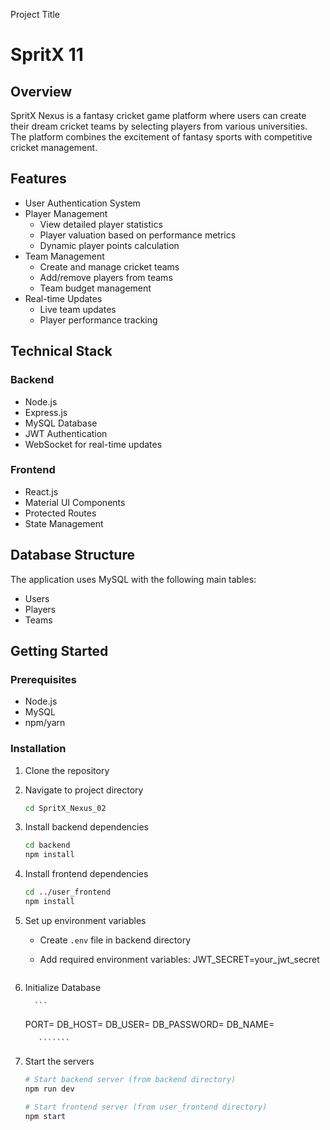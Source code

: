 Project Title 
# SpritX 11

## Overview
SpritX Nexus is a fantasy cricket game platform where users can create their dream cricket teams by selecting players from various universities. The platform combines the excitement of fantasy sports with competitive cricket management.

## Features
- User Authentication System
- Player Management
  - View detailed player statistics
  - Player valuation based on performance metrics
  - Dynamic player points calculation
- Team Management
  - Create and manage cricket teams
  - Add/remove players from teams
  - Team budget management
- Real-time Updates
  - Live team updates
  - Player performance tracking

## Technical Stack
### Backend
- Node.js
- Express.js
- MySQL Database
- JWT Authentication
- WebSocket for real-time updates

### Frontend
- React.js
- Material UI Components
- Protected Routes
- State Management

## Database Structure
The application uses MySQL with the following main tables:
- Users
- Players
- Teams

## Getting Started

### Prerequisites
- Node.js
- MySQL
- npm/yarn

### Installation
1. Clone the repository
2. Navigate to project directory
   ```bash
   cd SpritX_Nexus_02
   ```

3. Install backend dependencies
   ```bash
   cd backend
   npm install
   ```

4. Install frontend dependencies
   ```bash
   cd ../user_frontend
   npm install
   ```

5. Set up environment variables
   - Create `.env` file in backend directory
   - Add required environment variables:
     JWT_SECRET=your_jwt_secret

     ```
6. Initialize Database

         ```
     PORT=
     DB_HOST=
     DB_USER=
     DB_PASSWORD=
     DB_NAME=

          ```````
7. Start the servers
   ```bash
   # Start backend server (from backend directory)
   npm run dev

   # Start frontend server (from user_frontend directory)
   npm start
   ```




